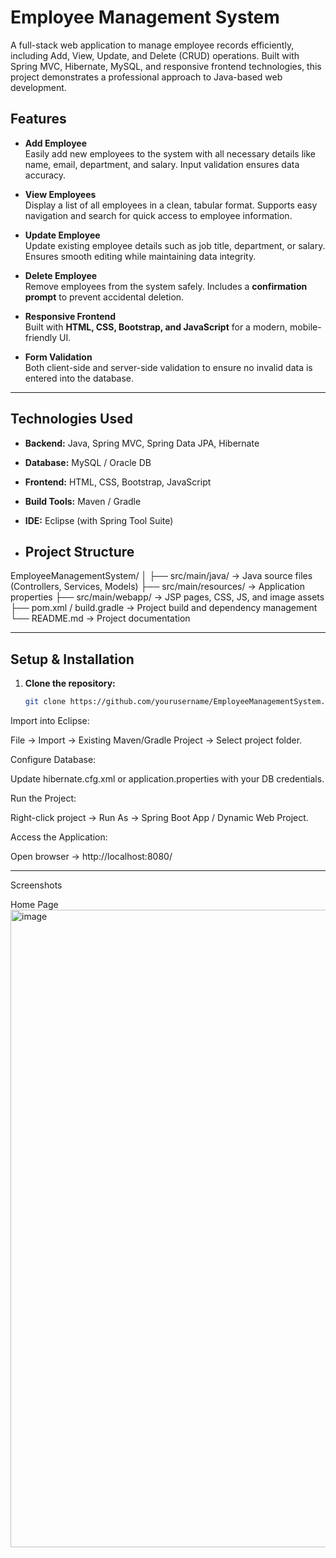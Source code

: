 # Employee Management System

A full-stack web application to manage employee records efficiently, including Add, View, Update, and Delete (CRUD) operations. Built with Spring MVC, Hibernate, MySQL, and responsive frontend technologies, this project demonstrates a professional approach to Java-based web development.

## Features

- **Add Employee**  
  Easily add new employees to the system with all necessary details like name, email, department, and salary. Input validation ensures data accuracy.

- **View Employees**  
  Display a list of all employees in a clean, tabular format. Supports easy navigation and search for quick access to employee information.

- **Update Employee**  
  Update existing employee details such as job title, department, or salary. Ensures smooth editing while maintaining data integrity.

- **Delete Employee**  
  Remove employees from the system safely. Includes a **confirmation prompt** to prevent accidental deletion.

- **Responsive Frontend**  
  Built with **HTML, CSS, Bootstrap, and JavaScript** for a modern, mobile-friendly UI.

- **Form Validation**  
  Both client-side and server-side validation to ensure no invalid data is entered into the database.

---

## Technologies Used

- **Backend:** Java, Spring MVC, Spring Data JPA, Hibernate  
- **Database:** MySQL / Oracle DB  
- **Frontend:** HTML, CSS, Bootstrap, JavaScript  
- **Build Tools:** Maven / Gradle  
- **IDE:** Eclipse (with Spring Tool Suite)

- ## Project Structure

EmployeeManagementSystem/
│
├── src/main/java/ → Java source files (Controllers, Services, Models)
├── src/main/resources/ → Application properties
├── src/main/webapp/ → JSP pages, CSS, JS, and image assets
├── pom.xml / build.gradle → Project build and dependency management
└── README.md → Project documentation


---
## Setup & Installation

1. **Clone the repository:**
   ```bash
   git clone https://github.com/yourusername/EmployeeManagementSystem.git
Import into Eclipse:

File → Import → Existing Maven/Gradle Project → Select project folder.

Configure Database:

Update hibernate.cfg.xml or application.properties with your DB credentials.

Run the Project:

Right-click project → Run As → Spring Boot App / Dynamic Web Project.

Access the Application:

Open browser → http://localhost:8080/

---
Screenshots

Home Page
<img width="1873" height="1020" alt="image" src="https://github.com/user-attachments/assets/8b4aa876-f6c4-4007-a79c-e80836b83eee" />

